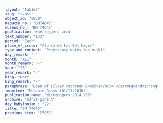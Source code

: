 ```yaml
---
layout: "tablet"
slug: "27955"
object_id: "6650"
nabucco_no_: "BM74643"
museum_no_: "BM 74643"
publication: "Waerzeggers 2014"
text_number: "133"
period: "Each"
place_of_issue: "Ālu-ša-mê-Bīt-Bēl-kāṣir"
type_and_content: "Promissory notes ina muẖẖi"
day_remark: "-"
month: "XII"
month_remark: "-"
year: "26"
year_remark: "-"
king: "Dar"
king_remark: "-"
paraphrase: "Loan of silver:<strong> B<sub>1</sub> </strong>and<strong> <sup>f</sup>B<sub>2</sub></strong> owe <strong>A </strong>1 mina and 24 shekels of white silver without stamp-mark (<em>kaspu peṣ&ucirc; &scaron;a lā ginne</em>) by 1/8 alloy (<em>bitqu</em>) per shekel. The female slave (<em>amtu</em>) <sup>f</sup><strong>C</strong>, whose hand (<em>qātu</em>, mistake: sag-<em>ti</em>) is inscribed (<em>&scaron;aṭāru</em>) with the names of the debtors, is placed as a pledge. 6(+) witnesses and the scribe. The indebted silver is for paying (<em>eṭēru</em>) <strong>D</strong>, creditor (<em>rā&scaron;&ucirc;</em>) of <strong>B<sub>1</sub></strong>.<br /> &nbsp;<br /> <strong>A</strong> = Marduk-rēmanni/Bēl-uballiṭ//Ṣāhit- gin&ecirc;; <strong>B<sub>1</sub></strong> = Rēmūt-Bēl/Zababa-nap&scaron;ātu-uṣur/Agru; <sup>f</sup><strong>B<sub>2</sub></strong> = <sup>f</sup>Aya-enqet, daughter (&ldquo;son&rdquo; according to text) of <strong>B<sub>1</sub></strong>; <strong><sup>f</sup>C</strong> = <sup>f</sup>Nanāya-lummir, slave of <strong>B<sub>1</sub></strong>; <strong>D</strong> = Bēl-ṣarbi-nāṣir; Scribe = Bulluṭu/[&hellip;]<br /> &nbsp;"
imported: "Melanie Gross (03/11/2016)"
publication_name: "Waerzeggers 2014 133"
archive: "Ṣāhit-ginê A"
day_babylonian_: "22"
title: "BM 74643"
previous_item: "27958"
---
```

